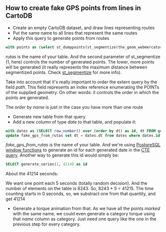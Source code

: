 ## How to create fake GPS points from lines in CartoDB

* Create an empty CartoDB dataset, and draw lines representing routes
* Put the same name to all lines that represent the same routes
* Apply this query to generate points from routes

```sql
with points as (select st_dumppoints(st_segmentize(the_geom_webmercator, 1)) as dp, name from rutas order by name) select (dp).path[2] as cartodb_id,(dp).geom as the_geom_webmercator, name from points order by (dp).path
```

*rutas* is the name of your table. And the second parameter of st_segmentize (1, here) controls the number of
generated points. The lower, more points will be generated (it really represents the maximum distance between
segmentized points. Check [st_segmentize](http://www.postgis.org/docs/ST_Segmentize.html) for more info).

Take into account that it's really important to order the extern query by the field *path*. This field
represents an index reference enumerating the POINTs of the supplied geometry. On other words: it controls
the order in which the points are generated.

The *order by name* is just in the case you have more than one route

* Generate new table from that query
* Add a new column of type *date* to that table, and populate it:

```sql
with dates as (SELECT row_number() over (order by dt) as id, dt FROM generate_series(timestamp '2015-11-01T08:00:00Z', timestamp '2015-11-01T08:00:00Z' + '41214 seconds'::interval, '5 second'::interval) as dt)
update fake_gps_from_rutas set dt = dates.dt from dates where dates.id = cartodb_id
```

*fake_gps_from_rutas* is the name of your table. And we're using [PostgreSQL window functions](http://www.postgresql.org/docs/9.1/static/tutorial-window.html) to generate an id for each generated date in the [CTE query](http://www.postgresql.org/docs/9.1/static/queries-with.html). Another way to generate this id would simply be:

```sql
SELECT generate_series(1, 4214) as id
```

About the 41214 seconds:

We want one point each 5 seconds (totally random decision). And the number of elements
on the table is 8243. So, 8243 * 5 = 41215. The time counting starts in 0 seconds, so,
we substract one from that quantity, and get 41214

* Generate a torque animation from that. As we have all the points *marked* with the
same name, we could even generate a category torque using that *name* column as
category. Just need one query like the one in the previous step for every category.
